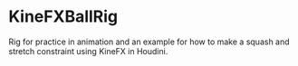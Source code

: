 # KineFXBallRig
 Rig for practice in animation and an example for how to make a squash and stretch constraint using KineFX in Houdini.

